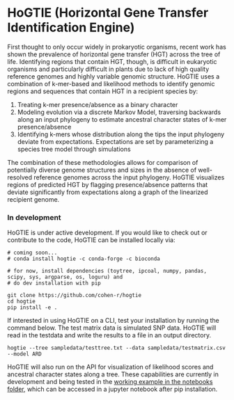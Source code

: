 # HoGTIE (Horizontal Gene Transfer Identification Engine)

First thought to only occur widely in prokaryotic organisms, recent work has shown the prevalence of horizontal gene transfer (HGT) across the tree of life. Identifying regions that contain HGT, though, is difficult in eukaryotic organisms and particularly difficult in plants due to lack of high quality reference genomes and highly variable genomic structure. HoGTIE uses a combination of k-mer-based and likelihood methods to identify genomic regions and sequences that contain HGT in a recipient species by:

1. Treating k-mer presence/absence as a binary character
2. Modeling evolution via a discrete Markov Model, traversing backwards along an input phylogeny to estimate ancestral character states of k-mer presence/absence
3. Identifying k-mers whose distribution along the tips the input phylogeny deviate from expectations. Expectations are set by parameterizing a species tree model through simulations

 The combination of these methodologies allows for comparison of potentially diverse genome structures and sizes in the absence of well-resolved reference genomes across the input phylogeny. HoGTIE visualizes regions of predicted HGT by flagging presence/absence patterns that deviate significantly from expectations along a graph of the linearized recipient genome. 


### In development
HoGTIE is under active development. If you would like to check out or contribute to the code, HoGTIE can be installed locally via:

```
# coming soon...
# conda install hogtie -c conda-forge -c bioconda

# for now, install dependencies (toytree, ipcoal, numpy, pandas, scipy, sys, argparse, os, loguru) and
# do dev installation with pip

git clone https://github.com/cohen-r/hogtie
cd hogtie
pip install -e .

```

If interested in using HoGTIE on a CLI, test your installation by running the command below. The test matrix data is simulated SNP data. HoGTIE will read in the testdata and write the results to a file in an output directory.

```
hogtie --tree sampledata/testtree.txt --data sampledata/testmatrix.csv --model ARD
```

HoGTIE will also run on the API for visualization of likelihood scores and ancestral character states along a tree. These capabilities are currently in development and being tested in the [working example in the notebooks folder](https://github.com/cohen-r/hogtie/blob/main/notebooks/working_example.ipynb), which can be accessed in a jupyter notebook after pip installation.